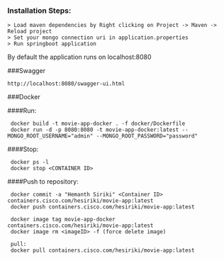 

### Installation Steps:
```
> Load maven dependencies by Right clicking on Project -> Maven -> Reload project
> Set your mongo connection uri in application.properties
> Run springboot application 
```

By default the application runs on localhost:8080

###Swagger
```aidl
http://localhost:8080/swagger-ui.html
```

###Docker

####Run:
```aidl
 docker build -t movie-app-docker . -f docker/Dockerfile
 docker run -d -p 8080:8080 -t movie-app-docker:latest --MONGO_ROOT_USERNAME="admin" --MONGO_ROOT_PASSWORD="password"
```
####Stop:
```aidl
 docker ps -l
 docker stop <CONTAINER ID>
```
####Push to repository:
```aidl
 docker commit -a "Hemanth Siriki" <Container ID> containers.cisco.com/hesiriki/movie-app:latest
 docker push containers.cisco.com/hesiriki/movie-app:latest
```
```aidl
 docker image tag movie-app-docker containers.cisco.com/hesiriki/movie-app:latest
 docker image rm <imageID> -f (force delete image)
 
 pull:
 docker pull containers.cisco.com/hesiriki/movie-app:latest
```